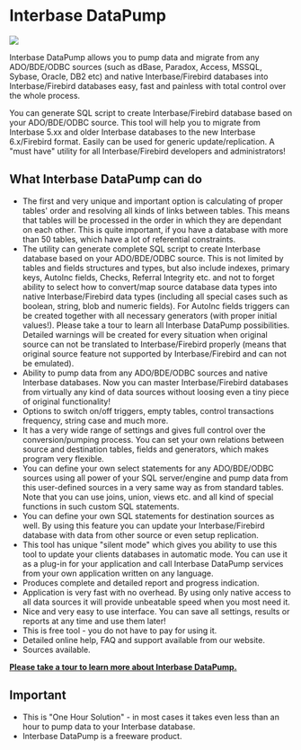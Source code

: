 # Interbase DataPump

<img src="https://www.clevercomponents.com/products/datapump/dp-step1.gif"/>

Interbase DataPump allows you to pump data and migrate from any ADO/BDE/ODBC sources (such as dBase, Paradox, Access, MSSQL, Sybase, Oracle, DB2 etc) and native Interbase/Firebird databases into Interbase/Firebird databases easy, fast and painless with total control over the whole process.

You can generate SQL script to create Interbase/Firebird database based on your ADO/BDE/ODBC source. This tool will help you to migrate from Interbase 5.xx and older Interbase databases to the new Interbase 6.x/Firebird format. Easily can be used for generic update/replication. A "must have" utility for all Interbase/Firebird developers and administrators!

## What Interbase DataPump can do
* The first and very unique and important option is calculating of proper tables' order and resolving all kinds of links between tables. This means that tables will be processed in the order in which they are dependant on each other. This is quite important, if you have a database with more than 50 tables, which have a lot of referential constraints.
* The utility can generate complete SQL script to create Interbase database based on your ADO/BDE/ODBC source. This is not limited by tables and fields structures and types, but also include indexes, primary keys, AutoInc fields, Checks, Referral Integrity etc. and not to forget ability to select how to convert/map source database data types into native Interbase/Firebird data types (including all special cases such as boolean, string, blob and numeric fields). For AutoInc fields triggers can be created together with all necessary generators (with proper initial values!). Please take a tour to learn all Interbase DataPump possibilities. Detailed warnings will be created for every situation when original source can not be translated to Interbase/Firebird properly (means that original source feature not supported by Interbase/Firebird and can not be emulated).
* Ability to pump data from any ADO/BDE/ODBC sources and native Interbase databases. Now you can master Interbase/Firebird databases from virtually any kind of data sources without loosing even a tiny piece of original functionality!
* Options to switch on/off triggers, empty tables, control transactions frequency, string case and much more.
* It has a very wide range of settings and gives full control over the conversion/pumping process. You can set your own relations between source and destination tables, fields and generators, which makes program very flexible.
* You can define your own select statements for any ADO/BDE/ODBC sources using all power of your SQL server/engine and pump data from this user-defined sources in a very same way as from standard tables. Note that you can use joins, union, views etc. and all kind of special functions in such custom SQL statements.
* You can define your own SQL statements for destination sources as well. By using this feature you can update your Interbase/Firebird database with data from other source or even setup replication.
* This tool has unique "silent mode" which gives you ability to use this tool to update your clients databases in automatic mode. You can use it as a plug-in for your application and call Interbase DataPump services from your own application written on any language.
* Produces complete and detailed report and progress indication.
* Application is very fast with no overhead. By using only native access to all data sources it will provide unbeatable speed when you most need it.
* Nice and very easy to use interface. You can save all settings, results or reports at any time and use them later!
* This is free tool - you do not have to pay for using it.
* Detailed online help, FAQ and support available from our website.
* Sources available.

[**Please take a tour to learn more about Interbase DataPump.**](https://www.clevercomponents.com/products/datapump/dp-tour.asp)

## Important
* This is "One Hour Solution" - in most cases it takes even less than an hour to pump data to your Interbase database.
* Interbase DataPump is a freeware product.

